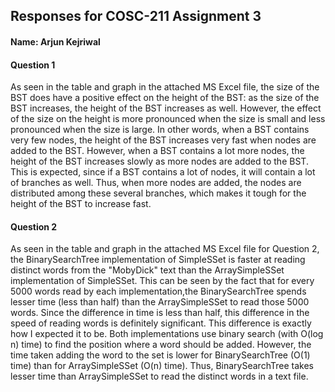 Responses for COSC-211 Assignment 3
---
#### Name: Arjun Kejriwal

#### Question 1
As seen in the table and graph in the attached MS Excel file, the
size of the BST does have a positive effect on the height of the 
BST: as the size of the BST increases, the height of the BST increases
as well. However, the effect of the size on the height is more 
pronounced when the size is small and less pronounced when the size
is large. In other words, when a BST contains very few nodes, the
height of the BST increases very fast when nodes are added to the BST.
However, when a BST contains a lot more nodes, the height of the BST
increases slowly as more nodes are added to the BST. This is expected, 
since if a BST contains a lot of nodes, it will contain a lot of branches
as well. Thus, when more nodes are added, the nodes are distributed among
these several branches, which makes it tough for the height of the BST
to increase fast. 

#### Question 2
As seen in the table and graph in the attached MS Excel file for
Question 2, the BinarySearchTree implementation of SimpleSSet is 
faster at reading distinct words from the "MobyDick" text than the 
ArraySimpleSSet implementation of SimpleSSet. This can be seen by
the fact that for every 5000 words read by each implementation,the
BinarySearchTree spends lesser time (less than half) than the 
ArraySimpleSSet to read those 5000 words. Since the difference in 
time is less than half, this difference in the speed of reading 
words is definitely significant. This difference is exactly how I 
expected it to be. Both implementations use binary search (with O(log
n) time) to find the position where a word should be added. However, 
the time taken adding the word to the set is lower for BinarySearchTree 
(O(1) time) than for ArraySimpleSSet (O(n) time). Thus, BinarySearchTree
takes lesser time than ArraySimpleSSet to read the distinct words in a 
text file. 